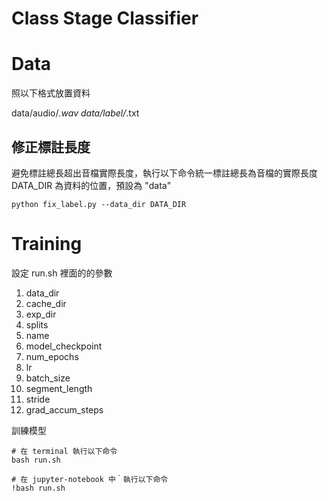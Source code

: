 # Class Stage Classifier

# Data
照以下格式放置資料

data/audio/*.wav
data/label/*.txt

## 修正標註長度
避免標註總長超出音檔實際長度，執行以下命令統一標註總長為音檔的實際長度
DATA_DIR 為資料的位置，預設為 "data"
```
python fix_label.py --data_dir DATA_DIR
```

# Training
設定 run.sh 裡面的的參數
1. data_dir
2. cache_dir
3. exp_dir
4. splits
5. name
6. model_checkpoint
7. num_epochs
8. lr
9. batch_size
10. segment_length
11. stride
12. grad_accum_steps

訓練模型
```
# 在 terminal 執行以下命令
bash run.sh

# 在 jupyter-notebook 中｀執行以下命令
!bash run.sh
```